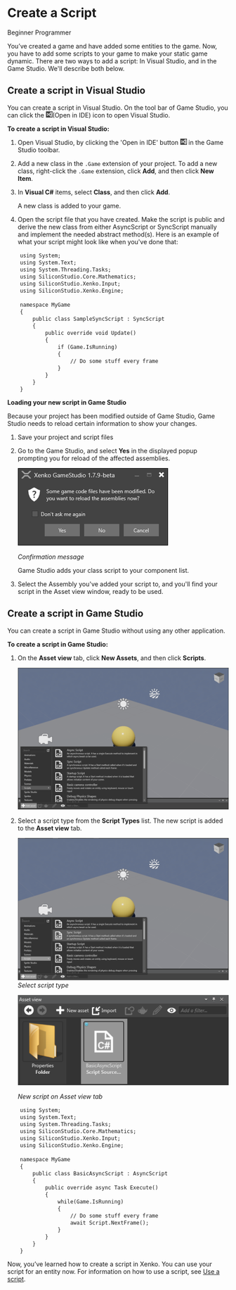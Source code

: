 # Create a Script

<span class="label label-doc-level">Beginner</span>
<span class="label label-doc-audience">Programmer</span>

You’ve created a game and have added some entities to the game. Now, you have to add some scripts to your game to make your static game dynamic. There are two ways to add a script: In Visual Studio, and in the Game Studio. We'll describe both below.

## Create a script in Visual Studio

You can create a script in Visual Studio. On the tool bar of Game Studio, you can click the ![Open in IDE](media/create-a-script-ide-icon.png)(Open in IDE) icon to open Visual Studio.

**To create a script in Visual Studio:**

1. Open Visual Studio, by clicking the 'Open in IDE' button ![Open in IDE](media/create-a-script-ide-icon.png) in the Game Studio toolbar.

2. Add a new class in the ```.Game``` extension of your project. To add a new class, right-click the ```.Game``` extension, click **Add**, and then click **New Item**.

3. In **Visual C#** items, select **Class**, and then click **Add**.

   A new class is added to your game.

4. Open the script file that you have created. Make the script is public and derive the new class from either AsyncScript or SyncScript manually and implement the needed abstract method(s). Here is an example of what your script might look like when you've done that:

```
	using System;
	using System.Text;
	using System.Threading.Tasks;
	using SiliconStudio.Core.Mathematics;
	using SiliconStudio.Xenko.Input;
	using SiliconStudio.Xenko.Engine;
	
	namespace MyGame
	{
		public class SampleSyncScript : SyncScript
		{			
			public override void Update()
			{
				if (Game.IsRunning)
				{
					// Do some stuff every frame
				}
			}
		}
	}
```

**Loading your new script in Game Studio**

Because your project has been modified outside of Game Studio, Game Studio needs to reload certain information to show your changes.

1. Save your project and script files
2. Go to the Game Studio, and select **Yes** in the displayed popup prompting you for reload of the affected assemblies.

   ![Confirmation message](media/create-a-script-confirmation-message.png)

   _Confirmation message_

   Game Studio adds your class script to your component list.

3. Select the Assembly you've added your script to, and you'll find your script in the Asset view window, ready to be used.

## Create a script in Game Studio

You can create a script in Game Studio without using any other application.

**To create a script in Game Studio:**

1. On the **Asset view** tab, click **New Assets**, and then click **Scripts**.

   ![New asset button in Asset view tab](media/create-a-script-new-asset.png)

2. Select a script type from the **Script Types** list. The new script is added to the **Asset view** tab.

   ![Script Asset Selection window](media/create-a-script-script-asset-selection.png)
   _Select script type_

   ![New script on Asset view tab](media/create-a-script-new-script-asset-view.png)

   _New script on Asset view tab_
   
```
    using System;
	using System.Text;
	using System.Threading.Tasks;
	using SiliconStudio.Core.Mathematics;
	using SiliconStudio.Xenko.Input;
	using SiliconStudio.Xenko.Engine;
	
	namespace MyGame
	{
		public class BasicAsyncScript : AsyncScript
		{	
			public override async Task Execute()
			{
				while(Game.IsRunning)
				{
					// Do some stuff every frame
					await Script.NextFrame();
				}
			}
		}
	}
```

Now, you’ve learned how to create a script in Xenko. You can use your script for an entity now. For information on how to use a script, see [Use a script](use-a-script.md).
